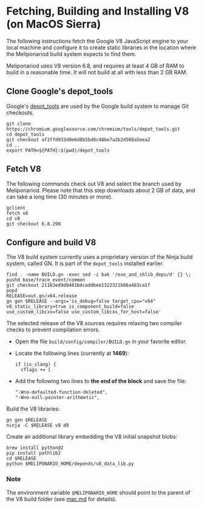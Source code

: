 # Fetching, Building and Installing V8 (on MacOS Sierra)

The following instructions fetch the Google V8 JavaScript engine to your local machine and configure it to create static libraries in the location where the Meliponariod build system expects to find them.

Meliponariod uses V8 version 6.8, and requires at least 4 GB of RAM to build in a reasonable time. It will not build at all with less than 2 GB RAM.

## Clone Google's depot_tools

Google's [depot_tools](https://commondatastorage.googleapis.com/chrome-infra-docs/flat/depot_tools/docs/html/depot_tools_tutorial.html#_setting_up) are used by the Google build system to manage Git checkouts.

    git clone https://chromium.googlesource.com/chromium/tools/depot_tools.git
    cd depot_tools
    git checkout af2ffd933d0e6d8b5bd8c48be7a2b2d568a5eea2
    cd ..
    export PATH=${PATH}:$(pwd)/depot_tools

## Fetch V8

The following commands check out V8 and select the branch used by Meliponariod. Please note that this step downloads about 2 GB of data, and can take a long time (30 minutes or more).

    gclient
    fetch v8
    cd v8
    git checkout 6.8.290

## Configure and build V8

The V8 build system currently uses a proprietary version of the Ninja build system, called GN. It is part of the `depot_tools` installed earlier.

    find . -name BUILD.gn -exec sed -i bak '/exe_and_shlib_deps/d' {} \;
    pushd base/trace_event/common
    git checkout 211b3ed9d0481b4caddbee1322321b86a483ca1f
    popd
    RELEASE=out.gn/x64.release
    gn gen $RELEASE --args='is_debug=false target_cpu="x64" v8_static_library=true is_component_build=false use_custom_libcxx=false use_custom_libcxx_for_host=false'

The selected release of the V8 sources requires relaxing two compiler checks to prevent compilation errors.

-   Open the file `build/config/compiler/BUILD.gn` in your favorite editor.

-   Locate the following lines (currently at **1469**):

        if (is_clang) {
          cflags += [
          
-   Add the following two lines to **the end of the block** and save the file:

        "-Wno-defaulted-function-deleted",
        "-Wno-null-pointer-arithmetic",

Build the V8 libraries:

    gn gen $RELEASE
    ninja -C $RELEASE v8 d8

Create an additional library embedding the V8 initial snapshot blobs:

    brew install python@2
    pip install pathlib2
    cd $RELEASE
    python $MELIPONARIO_HOME/depends/v8_data_lib.py
    
### Note

The environment variable `$MELIPONARIO_HOME` should point to the parent of the V8 build folder (see [mac.md](mac.md) for details).
